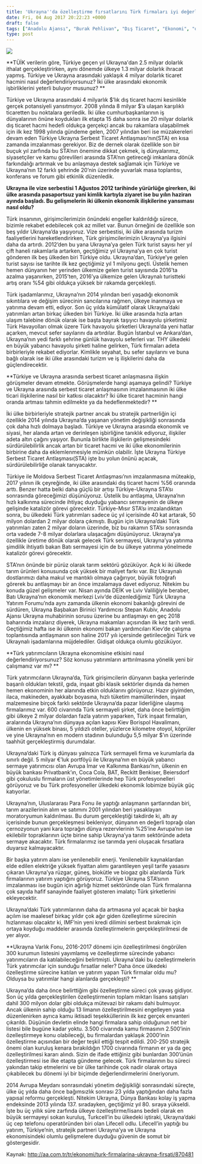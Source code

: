 ```yaml
---
title: 'Ukrayna''da özelleştirme fırsatlarını Türk firmaları iyi değerlendirmeli, Burak Pehlivan Anadolu Ajansı röportaj'
date: Fri, 04 Aug 2017 20:22:23 +0000
draft: false
tags: ["Anadolu Ajansı", "Burak Pehlivan", "Dış Ticaret", "Ekonomi", "ozellestirme", "röportaj", "TUİD (Türk Ukrayna İşadamları Derneği)", "Türkiye Ukrayna Serbest Ticaret Antlaşması", "Ukrayna"]
type: post
---
```


![](https://burakpehlivan.org/wp-content/uploads/2017/08/Screen-Shot-2017-08-04-at-23.17.19.png)




**TÜİK verilerin göre, Türkiye geçen yıl Ukrayna'dan 2.5 milyar dolarlık ithalat gerçekleştirirken, aynı dönemde ülkeye 1.3 milyar dolarlık ihracat yapmış. Türkiye ve Ukrayna arasındaki yaklaşık 4 milyar dolarlık ticaret hacmini nasıl değerlendiriyorsunuz? İki ülke arasındaki ekonomik işbirliklerini yeterli buluyor musunuz? **




Türkiye ve Ukrayna arasındaki 4 milyarlık $’lık dış ticaret hacmi kesinlikle gerçek potansiyeli yansıtmıyor. 2008 yılında 8 milyar $’a ulaşan karşılıklı ticaretten bu noktalara geriledik. İki ülke cumhurbaşkanlarının iş dünyalarının önüne koydukları ilk etapta 15 daha sonra ise 20 milyar dolarlık dış ticaret hacmi hedefi oldukça gerçekçi ancak bu rakamlara ulaşabilmek için ilk kez 1998 yılında gündeme gelen, 2007 yılından beri ise müzakereleri devam eden Türkiye Ukrayna Serbest Ticaret Antlaşması’nın(STA) en kısa zamanda imzalanması gerekiyor. Biz de dernek olarak özellikle son bir buçuk yıl zarfında bu STA’nın önemine dikkat çekmek, iş dünyalarımız, siyasetçiler ve kamu görevlileri arasında STA’nın getireceği imkanlara dönük farkındalığı artırmak ve bu anlaşmaya destek sağlamak için Türkiye ve Ukrayna’nın 12 farklı şehrinde 20’nin üzerinde yuvarlak masa toplantısı, konferans ve forum gibi etkinlik düzenledik.




**Ukrayna ile vize serbestisi 1 Ağustos 2012 tarihinde yürürlüğe girerken, iki ülke arasında pasaportsuz yani kimlik kartıyla ziyaret ise bu yılın haziran ayında başladı. Bu gelişmelerin iki ülkenin ekonomik ilişkilerine yansıması nasıl oldu?**




Türk insanının, girişimcilerimizin önündeki engeller kaldırıldığı sürece, bizimle rekabet edebilecek çok az millet var. Bunun örneğini de özellikle son beş yıldır Ukrayna’da yaşıyoruz. Vize serbestisi, iki ülke arasında turizm faaliyetlerini hareketlendirirken, Türk girişimcilerimizin Ukrayna’ya ilgisini daha da artırdı. 2012’den bu yana Ukrayna’ya gelen Türk turist sayısı her yıl çift haneli rakamlarla artarken, geçtiğimiz yıl Ukrayna’ya en çok turist gönderen ilk beş ülkeden biri Türkiye oldu. Ukrayna’dan, Türkiye’ye gelen turist sayısı ise tarihte ilk kez geçtiğimiz yıl 1 milyonu geçti. Üstelik hemen hemen dünyanın her yerinden ülkemize gelen turist sayısında 2016’ta azalma yaşanırken, 2015’ten, 2016’ya ülkemize gelen Ukraynalı turistteki artış oranı %54 gibi oldukça yüksek bir rakamda gerçekleşti.




Türk işadamlarımız, Ukrayna’nın 2014 yılından beri yaşadığı ekonomik sıkıntılara ve değişim sürecinin sancılarına rağmen, ülkeye inanmaya ve yatırıma devam etti, ediyor. Son üç yılda kümülatif olarak Ukrayna’daki yatırımları artan birkaç ülkeden biri Türkiye. İki ülke arasında hızla artan ulaşım talebine dönük olarak ise başta bayrak taşıyıcı havayolu şirketimiz Türk Havayolları olmak üzere Türk havayolu şirketleri Ukrayna’da yeni hatlar açarken, mevcut sefer sayılarını da artırdılar. Bugün İstanbul ve Ankara’dan, Ukrayna’nın yedi farklı şehrine günlük havayolu seferleri var. THY ülkedeki en büyük yabancı havayolu şirketi haline gelirken, Türk firmaları adeta birbirleriyle rekabet ediyorlar. Kimlikle seyahat, bu sefer sayılarını ve buna bağlı olarak ise iki ülke arasındaki turizm ve iş ilişkilerini daha da güçlendirecektir.




**Türkiye ve Ukrayna arasında serbest ticaret anlaşmasına ilişkin görüşmeler devam etmekte. Görüşmelerde hangi aşamaya gelindi? Türkiye ve Ukrayna arasında serbest ticaret anlaşmasının imzalanmasının iki ülke ticari ilişkilerine nasıl bir katkısı olacaktır? İki ülke ticaret hacminin hangi oranda artması tahmin edilmekte ya da hedeflenmektedir? **




İki ülke birbirleriyle stratejik partner ancak bu stratejik partnerliğin içi özellikle 2014 yılında Ukrayna’da yaşanan yönetim değişikliği sonrasında çok daha hızlı dolmaya başladı. Türkiye ve Ukrayna arasında ekonomik ve siyasi, her alanda artan ve derinleşen işbirliğine tanıklık ediyoruz, ilişkiler adeta altın çağını yaşıyor. Bununla birlikte ilişkilerin gelişmesindeki sürdürülebilirlik ancak artan bir ticaret hacmi ve iki ülke ekonomilerinin birbirine daha da eklemlenmesiyle mümkün olabilir. İşte Ukrayna Türkiye Serbest Ticaret Antlaşması(STA) işte bu yolun önünü açacak, sürdürülebilirliğe olanak tanıyacaktır.




Türkiye ile Moldova Serbest Ticaret Antlaşması’nın imzalanmasına müteakip, 2017 yılının ilk çeyreğinde, iki ülke arasındaki dış ticaret hacmi %56 oranında arttı. Benzer hatta belki daha güçlü bir artışı Türkiye-Ukrayna STA’sı sonrasında göreceğimizi düşünüyoruz. Üstelik bu antlaşma, Ukrayna’nın hızlı kalkınma sürecinde ihtiyaç duyduğu yabancı sermayenin de ülkeye gelişinde katalizör görevi görecektir. Türkiye-Mısır STA’sı imzalandıktan sonra, bu ülkedeki Türk yatırımları sadece üç yıl içerisinde 40 kat artarak, 50 milyon dolardan 2 milyar dolara çıkmıştı. Bugün için Ukrayna’daki Türk yatırımları zaten 2 milyar doların üzerinde, biz bu rakamın STA’sı sonrasında orta vadede 7-8 milyar dolarlara ulaşacağını düşünüyoruz. Ukrayna’ya özellikle üretime dönük olarak gelecek Türk sermayesi, Ukrayna’ya yatırıma şimdilik ihtiyatlı bakan Batı sermayesi için de bu ülkeye yatırıma yönelmede katalizör görevi görecektir.




STA’nın önünde bir pürüz olarak tarım sektörü gözüküyor. Açık ki iki ülkede tarım ürünleri konusunda çok yüksek bir maliyet farkı var. Biz Ukraynalı dostlarımızı daha makul ve mantıklı olmaya çağırıyor, büyük fotoğrafı görerek bu antlaşmayı bir an önce imzalamaya davet ediyoruz. Nitekim bu konuda güzel gelişmeler var. Nisan ayında DEİK ve Lviv Valiliğiyle beraber, Batı Ukrayna’nın ekonomik merkezi Lviv’de düzenlediğimiz Türk Ukrayna Yatırım Forumu’nda aynı zamanda ülkenin ekonomi bakanlığı görevini de sürdüren, Ukrayna Başbakan Birinici Yardımcısı Stepan Kubiv, Anadolu Ajansı Ukrayna muhabirinin sorusu üzerine bu antlaşmayı en geç 2018 baharında imzalarız diyerek, Ukrayna makamları açısından ilk kez tarih verdi. Geçtiğimiz hafta ise iki ülkenin ekonomi bakan yardımcıları Kiev’de çalışma toplantısında antlaşmanın son haline 2017 yılı içersinde getirileceğini Türk ve Ukraynalı işadamlarına müjdelediler. Gidişat oldukça olumlu gözüküyor.




**Türk yatırımcıların Ukrayna ekonomisine etkisini nasıl değerlendiriyorsunuz? Söz konusu yatırımların arttırılmasına yönelik yeni bir çalışmanız var mı? **




Türk yatırımcıların Ukrayna’da, Türk girişimcilerin dünyanın başka yerlerinde başarılı oldukları tekstil, gıda, inşaat gibi klasik sektörler dışında da hemen hemen ekonominin her alanında etkin olduklarını görüyoruz. Hazır giyimden, ilaca, makineden, ayakkabı boyasına, hızlı tüketim mamüllerinden, inşaat malzemesine birçok farklı sektörde Ukrayna’da pazar liderliğine ulaşmış firmalarımız var. 600 civarında Türk sermayeli şirket, daha önce belirttiğim gibi ülkeye 2 milyar dolardan fazla yatırım yaparken, Türk inşaat firmaları, aralarında Ukrayna’nın dünyaya açılan kapısı Kiev Borispol Havalimanı, ülkenin en yüksek binası, 5 yıldızlı oteller, yüzlerce kilometre otoyol, köprüler ve yine Ukrayna’nın en modern stadının bulunduğu 5,5 milyar $’ın üzerinde taahhüt gerçekleştirmiş durumdalar.




Ukrayna’daki Türk iş dünyası yalnızca Türk sermayeli firma ve kurumlarla da sınırlı değil. 5 milyar €’luk portföyü ile Ukrayna’nın en büyük yabancı sermaye yatırımcısı olan Avrupa İmar ve Kalkınma Bankası’nın, ülkenin en büyük bankası Privatbank’ın, Coca Cola, BAT, Reckitt Benkiser, Beiersdorf gibi çokuluslu firmaların üst yönetimlerinde hep Türk profesyonelleri görüyoruz ve bu Türk profesyoneller ülkedeki ekonomik lobimize büyük güç katıyorlar.




Ukrayna’nın, Uluslararası Para Fonu ile yaptığı anlaşmanın şartlarından biri, tarım arazilerinin alım ve satımını 2001 yılından beri yasaklayan moratoryumun kaldırılması. Bu durum gerçekleştiği takdirde ki, altı ay içerisinde bunun gerçekleşmesi bekleniyor, dünyanın en değerli toprağı olan çernozyonun yani kara toprağın dünya rezervlerinin %25’ine Avrupa’nın ise ekilebilir topraklarının üçte birine sahip Ukrayna’ya tarım sektöründe adeta sermaye akacaktır. Türk firmalarımız ise tarımda yeni oluşacak fırsatlara duyarsız kalmayacaktır.




Bir başka yatırım alanı ise yenilenebilir enerji. Yenilenebilir kaynaklardan elde edilen elektriğe yüksek fiyattan alımı garantileyen yeşil tarife yasasını çıkaran Ukrayna’ya rüzgar, güneş, biokütle ve biogaz gibi alanlarda Türk firmalarının yatırım yaptığını görüyoruz. Türkiye Ukrayna STA’sının imzalanması ise bugün için ağırlığı hizmet sektöründe olan Türk firmalarına çok sayıda hafif sanayinde faaliyet gösteren imalatçı Türk şirketlerini ekleyecektir.




Ukrayna’daki Türk yatırımlarının daha da artmasına yol açacak bir başka açılım ise maalesef birkaç yıldır çok ağır giden özelleştirme sürecinin hızlanması olacaktır ki, IMF’nin yeni kredi dilimini serbest bırakmak için ortaya koyduğu maddeler arasında özelleştirmelerin gerçekleştirilmesi de yer alıyor.




**Ukrayna Varlık Fonu, 2016-2017 dönemi için özelleştirilmesi öngörülen 300 kurumun listesini yayımlamış ve özelleştirme sürecinde yabancı yatırımcıların da katılabileceğini belirtmişti. Ukrayna'daki bu özelleştirmelerin Türk yatırımcılar için sunduğu fırsatlar neler? Daha önce ülkedeki özelleştirme sürecine katılan ve yatırım yapan Türk firmalar oldu mu? Olduysa bu yatırımlar hangi alanlarda gerçekleşti? **




Ukrayna’da daha önce belirttiğim gibi özelleştirme süreci çok yavaş gidiyor. Son üç yılda gerçekleştirilen özelleştirmenin toplam miktarı lisans satışları dahil 300 milyon dolar gibi oldukça mütevazi bir rakamı dahi bulmuyor. Ancak ülkenin sahip olduğu 13 limanın özelleştirilmesini engelleyen yasa düzenlenirken ayrıca kamu iktisadi teşekküllerinin ilk kez gerçek envanteri çıkarıldı. Düşünün devletin elinde hangi firmalara sahip olduğunun net bir listesi bile bugüne kadar yoktu. 3.500 civarında kamu firmasının 2.500’inin özelleştirmeye konu olabileceği, bu firmalardan yaklaşık 2000’inin özelleştirme açısından bir değer teşkil ettiği tespit edildi. 200-250 stratejik önemi olan kuruluş kenara bırakıldığın 1700 civarında firmanın er ya da geç özelleştirilmesi kararı alındı. Sizin de ifade ettiğiniz gibi bunlardan 300’ünün özelleştirmesi ise ilke etapta gündeme gelecek. Türk firmalarının bu süreci yakından takip etmelerini ve bir ülke tarihinde çok nadir olarak ortaya çıkabilecek bu dönemi iyi bir biçimde değerlendirmelerini öneriyorum.




2014 Avrupa Meydanı sonrasındaki yönetim değişikliği sonrasındaki süreçte, ülke üç yılda daha önce bağımsızlık sonrası 23 yılda yaptığından daha fazla yapısal reformu gerçekleşti. Nitekim Ukrayna, Dünya Bankası kolay iş yapma endeksinde 2013 yılında 137. sıradayken, geçtiğimiz yıl 80. sıraya yükseldi. İşte bu üç yıllık süre zarfında ülkeye özelleştirme/lisans bedeli olarak en büyük sermayeyi sokan kuruluş, Turkcell’in bu ülkedeki iştiraki, Ukrayna’daki üç cep telefonu operatöründen biri olan Lifecell odlu. Lifecell’in yaptığı bu yatırım, Türkiye’nin, stratejik partneri Ukrayna’ya ve Ukrayna ekonomisindeki olumlu gelişmelere duyduğu güvenin de somut bir göstergesidir.




Kaynak: http://aa.com.tr/tr/ekonomi/turk-firmalarina-ukrayna-firsati/870481



